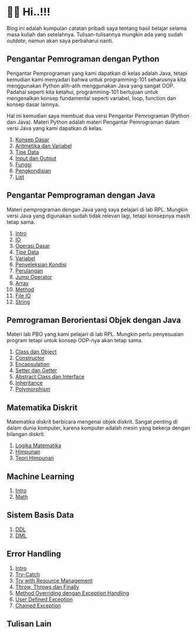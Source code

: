 # 👋🏼 Hi..!!!

Blog ini adalah kumpulan catatan pribadi saya tentang hasil belajar selama masa
kuliah dan setelahnya. Tulisan-tulisannya mungkin ada yang sudah _outdate_,
namun akan saya perbaharui nanti.

## Pengantar Pemrograman dengan Python

Pengantar Pemprograman yang kami dapatkan di kelas adalah Java, tetapi kemudian
kami menyadari bahwa untuk programming-101 seharusnya kita menggunakan Python
alih-alih menggunakan Java yang sangat OOP. Padahal seperti kita ketahui,
programming-101 bertujuan untuk mengenalkan konsep fundamental seperti variabel,
loop, function dan konsep dasar lainnya.

Hal ini kemudian saya membuat dua versi Pengantar Pemrograman (Python dan Java).
Materi Python adalah materi Pengantar Pemrograman dalam versi Java yang kami
dapatkan di kelas.

1. [Konsep Dasar](intro-py/2025-10-01-konsep-dasar)
2. [Aritmetika dan Variabel](intro-py/2025-10-02-arithmetic-and-variables)
4. [Tipe Data](intro-py/2025-10-03-data-types)
5. [Input dan Output](intro-py/2025-10-04-input-output)
6. [Fungsi](intro-py/2025-10-15-function)
7. [Pengkondisian](intro-py/2025-10-28-conditions)
8. [List](intro-py/2025-10-28-list)

## Pengantar Pemprograman dengan Java

Materi pemprograman dengan Java yang saya pelajari di lab RPL. Mungkin versi
Java yang digunakan sudah tidak relevan lagi, tetapi konsepnya masih tetap sama.

1. [Intro](intro-programming/2017-05-13-intro)
2. [IO](intro-programming/2017-05-14-io)
3. [Operasi Dasar](intro-programming/2017-05-15-operasi-dasar)
4. [Tipe Data](intro-programming/2017-05-16-tipe-data)
5. [Variabel](intro-programming/2017-05-17-variabel)
6. [Penyeleksian Kondisi](intro-programming/2017-05-18-penyeleksian-kondisi)
7. [Perulangan](intro-programming/2017-05-19-perulangan)
8. [Jump Operator](intro-programming/2017-05-20-jump)
9. [Array](intro-programming/2017-05-21-array)
10. [Method](intro-programming/2017-05-22-method)
11. [File IO](intro-programming/2017-05-23-file-io)
12. [String](intro-programming/2017-05-24-string)

## Pemrograman Berorientasi Objek dengan Java

Materi lab PBO yang kami pelajari di lab RPL. Mungkin perlu penyesuaian program
tetapi untuk konsep OOP-nya akan tetap sama.

1. [Class dan Object](oop-java/2019-04-28-class-object)
2. [Constructor](oop-java/2019-04-29-constructor)
3. [Encapsulation](oop-java/2019-05-01-encapsulation)
4. [Setter dan Getter](oop-java/2019-05-02-setter-and-getter)
5. [Abstract Class dan Interface](oop-java/2019-05-03-abstract-class-and-interface)
6. [Inheritance](oop-java/2019-05-04-inheritance.md)
7. [Polymorphism](oop-java/2019-05-05-polymorphism)

## Matematika Diskrit

Matematika diskrit berbicara mengenai objek diskrit. Sangat penting di dalam
dunia komputer, karena komputer adalah mesin yang bekerja dengan bilangan
diskrit.
1. [Logika Matematika](matdis/2025-04-06-logika-matematika-biner)
2. [Himpunan](matdis/2025-01-14-set)
3. [Teori Himpunan](matdis/2025-04-11-teori-himpunan)

## Machine Learning

1. [Intro](ml/2025-10-01-intro)
2. [Math](ml/2025-10-08-fondasi-math)

## Sistem Basis Data

1. [DDL](sistem-basis-data/2025-10-13-ddl)
2. [DML](sistem-basis-data/2025-10-13-dml)

## Error Handling

1. [Intro](error-handling/2021-09-16-intro)
2. [Try-Catch](error-handling/2021-09-21-try-catch)
3. [Try with Resource Management](error-handling/2021-09-22-try-with-reso)
4. [Throw, Throws dan Finally](error-handling/2021-09-23-throw-throws-finally)
5. [Method Overriding dengan Exception Handling](error-handling/2021-09-26-method-overriding-with-exception-handling)
6. [User Defined Exception](error-handling/2021-09-26-user-defined-exception)
7. [Chained Exception](error-handling/2021-09-28-chained-exception)

## Tulisan Lain
